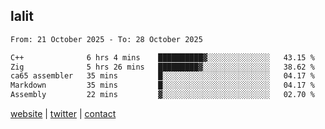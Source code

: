 ## lalit

<!--START_SECTION:waka-->

```txt
From: 21 October 2025 - To: 28 October 2025

C++              6 hrs 4 mins    ██████████▓░░░░░░░░░░░░░░   43.15 %
Zig              5 hrs 26 mins   █████████▓░░░░░░░░░░░░░░░   38.62 %
ca65 assembler   35 mins         █░░░░░░░░░░░░░░░░░░░░░░░░   04.17 %
Markdown         35 mins         █░░░░░░░░░░░░░░░░░░░░░░░░   04.17 %
Assembly         22 mins         ▓░░░░░░░░░░░░░░░░░░░░░░░░   02.70 %
```

<!--END_SECTION:waka-->

[website](https://lalit.sh) | [twitter](https://x.com/@lalitcodes) | [contact](https://lalit.sh/contact)
